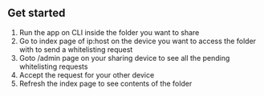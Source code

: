 
## Get started
1. Run the app on CLI inside the folder you want to share
2. Go to index page of ip:host on the device you want to access the folder with to send a whitelisting request
3. Goto /admin page on your sharing device to see all the pending whitelisting requests
4. Accept the request for your other device
5. Refresh the index page to see contents of the folder